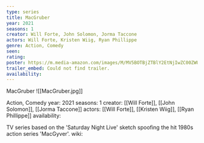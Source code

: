 ```yaml
---
type: series
title: MacGruber
year: 2021
seasons: 1
creator: Will Forte, John Solomon, Jorma Taccone
actors: Will Forte, Kristen Wiig, Ryan Phillippe
genre: Action, Comedy
seen:
rating: 
poster: https://m.media-amazon.com/images/M/MV5BOTBjZTBlY2EtNjIwZC00ZWU1LWI2ODUtYzFmOTJhNDUyOWI1XkEyXkFqcGdeQXVyMTMxNjUyMDkx._V1_SX300.jpg
trailer_embed: Could not find trailer.
availability:
---
```

MacGruber
![[MacGruber.jpg]]

Action, Comedy
year: 2021
seasons: 1
creator: [[Will Forte]], [[John Solomon]], [[Jorma Taccone]]
actors: [[Will Forte]], [[Kristen Wiig]], [[Ryan Phillippe]]
availability:

TV series based on the 'Saturday Night Live' sketch spoofing the hit 1980s action series 'MacGyver'.
wiki: 


